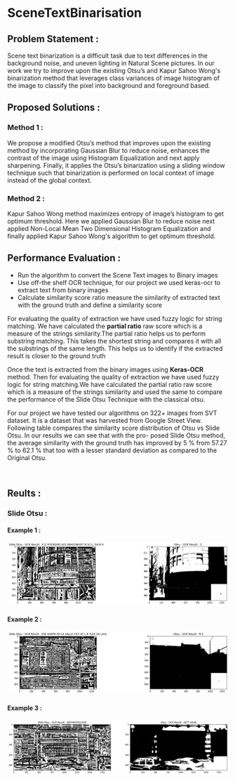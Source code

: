 # SceneTextBinarisation

## Problem Statement : 

Scene text binarization is a difficult task due to text differences in the background noise, and uneven lighting in Natural Scene pictures. In our work we try to improve upon the existing Otsu’s and Kapur Sahoo Wong's binarization method that leverages class variances of image histogram of the image to classify the pixel into background and foreground based. 

## Proposed Solutions : 

### Method 1 : 
We propose a modified Otsu’s method that improves upon the existing method by incorporating Gaussian Blur to reduce noise, enhances the contrast of the image using Histogram Equalization and next apply sharpening. Finally, it applies the Otsu’s binarization using a sliding window technique such that binarization is performed on local context of image instead of the global context. 

### Method 2 : 
Kapur Sahoo Wong method maximizes entropy of image’s histogram to get optimum threshold. Here we applied Gaussian Blur to reduce noise next applied Non-Local Mean Two Dimensional Histogram Equalization and finally applied Kapur Sahoo Wong's algorithm to get optimum threshold.


## Performance Evaluation :

* Run the algorithm to convert the Scene Text images to Binary images 
* Use off-the shelf OCR technique, for our project we used keras-ocr to extract text from binary images
* Calculate similarity score ratio measure the similarity of extracted text with the ground truth and define a similarity score

For evaluating the quality of extraction we have used fuzzy logic for string matching. We have calculated the __partial ratio__ raw score which is a measure of the strings similarity.The partial ratio helps us to perform substring matching. This takes the shortest string and compares it with all the substrings of the same length. This helps us to identify if the extracted result is closer to the ground truth

Once the text is extracted from the binary images using **Keras-OCR** method. Then for evaluating the quality of extraction we have used fuzzy logic for string matching.We have calculated the partial ratio raw score which is a measure of the strings similarity and used the same to compare the performance of the Slide Otsu Technique with the classical otsu.

For our project we have tested our algorithms on 322+ images from SVT dataset. It is a dataset that was harvested from Google Street View. Following table compares the similarity score distribution of Otsu vs Slide Otsu. In our results we can see that with the pro-
posed Slide Otsu method, the average similarity with the ground truth has improved by 5 % from 57.27 % to 62.1 % that too with a lesser standard deviation as compared to the Original Otsu.

<p align="center">
  <img src="(https://github.com/sagar9926/SceneTextBinarisation/blob/main/results/Slide_Otsu/similarity_results_sotsu.png" alt=""/>
</p>

## Reults :

### Slide Otsu : 

#### Example 1 :

![alt text](https://github.com/sagar9926/SceneTextBinarisation/blob/main/results/Slide_Otsu/sotsu_res1.png)

#### Example 2 :

![alt text](https://github.com/sagar9926/SceneTextBinarisation/blob/main/results/Slide_Otsu/sotsu_res2.png)

#### Example 3 : 

![alt text](https://github.com/sagar9926/SceneTextBinarisation/blob/main/results/Slide_Otsu/sotsu_res3.png)
